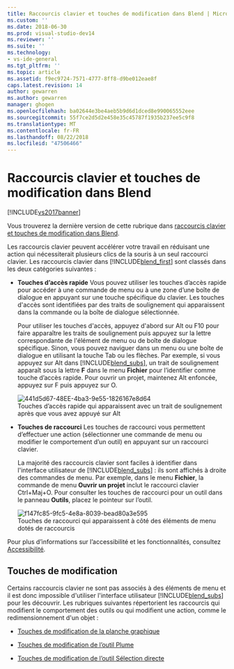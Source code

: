 ```yaml
---
title: Raccourcis clavier et touches de modification dans Blend | Microsoft Docs
ms.custom: ''
ms.date: 2018-06-30
ms.prod: visual-studio-dev14
ms.reviewer: ''
ms.suite: ''
ms.technology:
- vs-ide-general
ms.tgt_pltfrm: ''
ms.topic: article
ms.assetid: f9ec9724-7571-4777-8ff8-d9be012eae8f
caps.latest.revision: 14
author: gewarren
ms.author: gewarren
manager: ghogen
ms.openlocfilehash: ba02644e3be4aeb5b9d6d1dced8e990065552eee
ms.sourcegitcommit: 55f7ce2d5d2e458e35c45787f1935b237ee5c9f8
ms.translationtype: MT
ms.contentlocale: fr-FR
ms.lasthandoff: 08/22/2018
ms.locfileid: "47506466"
---
```

# <a name="keyboard-shortcuts-and-modifier-keys-in-blend"></a>Raccourcis clavier et touches de modification dans Blend
[!INCLUDE[vs2017banner](../includes/vs2017banner.md)]

Vous trouverez la dernière version de cette rubrique dans [raccourcis clavier et touches de modification dans Blend](https://docs.microsoft.com/visualstudio/designers/keyboard-shortcuts-and-modifier-keys-in-blend).  
  
Les raccourcis clavier peuvent accélérer votre travail en réduisant une action qui nécessiterait plusieurs clics de la souris à un seul raccourci clavier. Les raccourcis clavier dans [!INCLUDE[blend_first](../includes/blend-first-md.md)] sont classés dans les deux catégories suivantes :  
  
-   **Touches d’accès rapide** Vous pouvez utiliser les touches d’accès rapide pour accéder à une commande de menu ou à une zone d’une boîte de dialogue en appuyant sur une touche spécifique du clavier. Les touches d'accès sont identifiées par des traits de soulignement qui apparaissent dans la commande ou la boîte de dialogue sélectionnée.  
  
     Pour utiliser les touches d'accès, appuyez d'abord sur Alt ou F10 pour faire apparaître les traits de soulignement puis appuyez sur la lettre correspondante de l'élément de menu ou de boîte de dialogue spécifique. Sinon, vous pouvez naviguer dans un menu ou une boîte de dialogue en utilisant la touche Tab ou les flèches. Par exemple, si vous appuyez sur Alt dans [!INCLUDE[blend_subs](../includes/blend-subs-md.md)], un trait de soulignement apparaît sous la lettre **F** dans le menu **Fichier** pour l’identifier comme touche d’accès rapide. Pour ouvrir un projet, maintenez Alt enfoncée, appuyez sur F puis appuyez sur O.  
  
     ![](../designers/media/441d5d67-48ee-4ba3-9e55-1826167e8d64.png "441d5d67-48EE-4ba3-9e55-1826167e8d64")  
Touches d’accès rapide qui apparaissent avec un trait de soulignement après que vous avez appuyé sur Alt  
  
-   **Touches de raccourci** Les touches de raccourci vous permettent d’effectuer une action (sélectionner une commande de menu ou modifier le comportement d’un outil) en appuyant sur un raccourci clavier.  
  
     La majorité des raccourcis clavier sont faciles à identifier dans l'interface utilisateur de [!INCLUDE[blend_subs](../includes/blend-subs-md.md)] : ils sont affichés à droite des commandes de menu. Par exemple, dans le menu **Fichier**, la commande de menu **Ouvrir un projet** inclut le raccourci clavier Ctrl+Maj+O. Pour consulter les touches de raccourci pour un outil dans le panneau **Outils**, placez le pointeur sur l’outil.  
  
     ![](../designers/media/f147fc85-9fc5-4e8a-8039-bead80a3e595.png "f147fc85-9fc5-4e8a-8039-bead80a3e595")  
Touches de raccourci qui apparaissent à côté des éléments de menu dotés de raccourcis  
  
 Pour plus d’informations sur l’accessibilité et les fonctionnalités, consultez [Accessibilité](http://go.microsoft.com/fwlink/?LinkId=75069).  
  
## <a name="modifier-keys"></a>Touches de modification  
 Certains raccourcis clavier ne sont pas associés à des éléments de menu et il est donc impossible d'utiliser l'interface utilisateur [!INCLUDE[blend_subs](../includes/blend-subs-md.md)] pour les découvrir. Les rubriques suivantes répertorient les raccourcis qui modifient le comportement des outils ou qui modifient une action, comme le redimensionnement d'un objet :  
  
-   [Touches de modification de la planche graphique](../designers/artboard-modifier-keys-in-blend.md)  
  
-   [Touches de modification de l’outil Plume](../designers/pen-tool-modifier-keys-in-blend.md)  
  
-   [Touches de modification de l’outil Sélection directe](../designers/direct-selection-tool-modifier-keys-in-blend.md)



